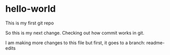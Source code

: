 # hello-world
This is my first git repo

So this is my next change. Checking out how commit works in git.

I am making more changes to this file but first, it goes to a branch: readme-edits
